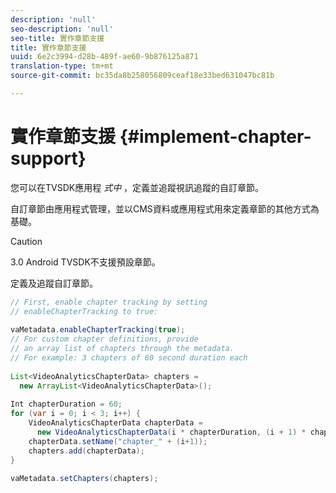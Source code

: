 ```yaml
---
description: 'null'
seo-description: 'null'
seo-title: 實作章節支援
title: 實作章節支援
uuid: 6e2c3994-d28b-489f-ae60-9b876125a871
translation-type: tm+mt
source-git-commit: bc35da8b258056809ceaf18e33bed631047bc81b

---
```



# 實作章節支援 {#implement-chapter-support}

您可以在TVSDK應用程 *式中* ，定義並追蹤視訊追蹤的自訂章節。

自訂章節由應用程式管理，並以CMS資料或應用程式用來定義章節的其他方式為基礎。

>[!CAUTION]
>
>3.0 Android TVSDK不支援預設章節。

定義及追蹤自訂章節。

```java
// First, enable chapter tracking by setting   
// enableChapterTracking to true: 
 
vaMetadata.enableChapterTracking(true); 
// For custom chapter definitions, provide  
// an array list of chapters through the metadata. 
// For example: 3 chapters of 60 second duration each 
 
List<VideoAnalyticsChapterData> chapters =  
  new ArrayList<VideoAnalyticsChapterData>(); 
 
Int chapterDuration = 60; 
for (var i = 0; i < 3; i++) { 
    VideoAnalyticsChapterData chapterData =  
      new VideoAnalyticsChapterData(i * chapterDuration, (i + 1) * chapterDuration);  
    chapterData.setName("chapter_" + (i+1)); 
    chapters.add(chapterData); 
} 
 
vaMetadata.setChapters(chapters); 
```
